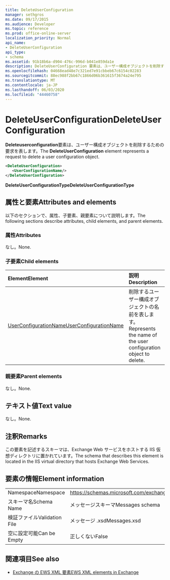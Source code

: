 ```yaml
---
title: DeleteUserConfiguration
manager: sethgros
ms.date: 09/17/2015
ms.audience: Developer
ms.topic: reference
ms.prod: office-online-server
localization_priority: Normal
api_name:
- DeleteUserConfiguration
api_type:
- schema
ms.assetid: 91b18b6a-d904-476c-996d-b041e859da1e
description: DeleteUserConfiguration 要素は、ユーザー構成オブジェクトを削除するための要求を表します。
ms.openlocfilehash: 04668ead48e7c321ed7e91cbbeb67c6154c02283
ms.sourcegitcommit: 88ec988f2bb67c1866d06b361615f3674a24e795
ms.translationtype: MT
ms.contentlocale: ja-JP
ms.lasthandoff: 06/03/2020
ms.locfileid: "44460758"
---
```

# <a name="deleteuserconfiguration"></a><span data-ttu-id="0c30a-103">DeleteUserConfiguration</span><span class="sxs-lookup"><span data-stu-id="0c30a-103">DeleteUserConfiguration</span></span>

<span data-ttu-id="0c30a-104">**Deleteuserconfiguration**要素は、ユーザー構成オブジェクトを削除するための要求を表します。</span><span class="sxs-lookup"><span data-stu-id="0c30a-104">The **DeleteUserConfiguration** element represents a request to delete a user configuration object.</span></span> 
  
```xml
<DeleteUserConfiguration>
   <UserConfigurationName/>
</DeleteUserConfiguration>
```

 <span data-ttu-id="0c30a-105">**DeleteUserConfigurationType**</span><span class="sxs-lookup"><span data-stu-id="0c30a-105">**DeleteUserConfigurationType**</span></span>
## <a name="attributes-and-elements"></a><span data-ttu-id="0c30a-106">属性と要素</span><span class="sxs-lookup"><span data-stu-id="0c30a-106">Attributes and elements</span></span>

<span data-ttu-id="0c30a-107">以下のセクションで、属性、子要素、親要素について説明します。</span><span class="sxs-lookup"><span data-stu-id="0c30a-107">The following sections describe attributes, child elements, and parent elements.</span></span>
  
### <a name="attributes"></a><span data-ttu-id="0c30a-108">属性</span><span class="sxs-lookup"><span data-stu-id="0c30a-108">Attributes</span></span>

<span data-ttu-id="0c30a-109">なし。</span><span class="sxs-lookup"><span data-stu-id="0c30a-109">None.</span></span>
  
### <a name="child-elements"></a><span data-ttu-id="0c30a-110">子要素</span><span class="sxs-lookup"><span data-stu-id="0c30a-110">Child elements</span></span>

|<span data-ttu-id="0c30a-111">**Element**</span><span class="sxs-lookup"><span data-stu-id="0c30a-111">**Element**</span></span>|<span data-ttu-id="0c30a-112">**説明**</span><span class="sxs-lookup"><span data-stu-id="0c30a-112">**Description**</span></span>|
|:-----|:-----|
|[<span data-ttu-id="0c30a-113">UserConfigurationName</span><span class="sxs-lookup"><span data-stu-id="0c30a-113">UserConfigurationName</span></span>](userconfigurationname.md) <br/> |<span data-ttu-id="0c30a-114">削除するユーザー構成オブジェクトの名前を表します。</span><span class="sxs-lookup"><span data-stu-id="0c30a-114">Represents the name of the user configuration object to delete.</span></span>  <br/> |
   
### <a name="parent-elements"></a><span data-ttu-id="0c30a-115">親要素</span><span class="sxs-lookup"><span data-stu-id="0c30a-115">Parent elements</span></span>

<span data-ttu-id="0c30a-116">なし。</span><span class="sxs-lookup"><span data-stu-id="0c30a-116">None.</span></span>
  
## <a name="text-value"></a><span data-ttu-id="0c30a-117">テキスト値</span><span class="sxs-lookup"><span data-stu-id="0c30a-117">Text value</span></span>

<span data-ttu-id="0c30a-118">なし。</span><span class="sxs-lookup"><span data-stu-id="0c30a-118">None.</span></span>
  
## <a name="remarks"></a><span data-ttu-id="0c30a-119">注釈</span><span class="sxs-lookup"><span data-stu-id="0c30a-119">Remarks</span></span>

<span data-ttu-id="0c30a-120">この要素を記述するスキーマは、Exchange Web サービスをホストする IIS 仮想ディレクトリに置かれています。</span><span class="sxs-lookup"><span data-stu-id="0c30a-120">The schema that describes this element is located in the IIS virtual directory that hosts Exchange Web Services.</span></span>
  
## <a name="element-information"></a><span data-ttu-id="0c30a-121">要素の情報</span><span class="sxs-lookup"><span data-stu-id="0c30a-121">Element information</span></span>

|||
|:-----|:-----|
|<span data-ttu-id="0c30a-122">Namespace</span><span class="sxs-lookup"><span data-stu-id="0c30a-122">Namespace</span></span>  <br/> |https://schemas.microsoft.com/exchange/services/2006/messages  <br/> |
|<span data-ttu-id="0c30a-123">スキーマ名</span><span class="sxs-lookup"><span data-stu-id="0c30a-123">Schema Name</span></span>  <br/> |<span data-ttu-id="0c30a-124">メッセージスキーマ</span><span class="sxs-lookup"><span data-stu-id="0c30a-124">Messages schema</span></span>  <br/> |
|<span data-ttu-id="0c30a-125">検証ファイル</span><span class="sxs-lookup"><span data-stu-id="0c30a-125">Validation File</span></span>  <br/> |<span data-ttu-id="0c30a-126">メッセージ .xsd</span><span class="sxs-lookup"><span data-stu-id="0c30a-126">Messages.xsd</span></span>  <br/> |
|<span data-ttu-id="0c30a-127">空に設定可能</span><span class="sxs-lookup"><span data-stu-id="0c30a-127">Can be Empty</span></span>  <br/> |<span data-ttu-id="0c30a-128">正しくない</span><span class="sxs-lookup"><span data-stu-id="0c30a-128">False</span></span>  <br/> |
   
## <a name="see-also"></a><span data-ttu-id="0c30a-129">関連項目</span><span class="sxs-lookup"><span data-stu-id="0c30a-129">See also</span></span>

- [<span data-ttu-id="0c30a-130">Exchange の EWS XML 要素</span><span class="sxs-lookup"><span data-stu-id="0c30a-130">EWS XML elements in Exchange</span></span>](ews-xml-elements-in-exchange.md)

